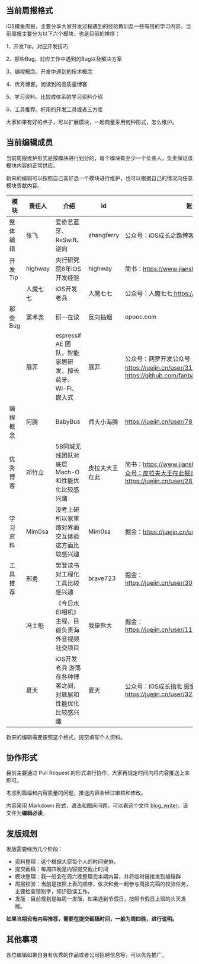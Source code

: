 ## 当前周报格式

iOS摸鱼周报，主要分享大家开发过程遇到的经验教训及一些有用的学习内容。当前周报主要分为以下六个模块，也是目前的排序：

1、开发Tip。对应开发技巧

2、那些Bug。对应工作中遇到的Bug以及解决方案

3、编程概念。开发中遇到的技术概念

4、优秀博客。阅读到的高质量博客

5、学习资料。比较成体系的学习资料介绍

6、工具推荐。好用的开发工具或者三方库

大家如果有好的点子，可以扩展模块，一起商量采用何种形式，怎么维护。



## 当前编辑成员

当前周报维护形式是按模块进行划分的，每个模块有至少一个负责人，负责保证该模块内容的正常供应。

新来的编辑可以按照自己喜好选一个模块进行维护，也可以根据自己的情况向任意模块贡献内容。

| 模块     | 责任人   | 介绍                                                       | id             | 账号地址                                                     |
| -------- | -------- | ---------------------------------------------------------- | -------------- | ------------------------------------------------------------ |
| 整体编辑 | 张飞     | 爱奇艺蓝牙、RxSwift、逆向                                  | zhangferry     | 公众号：iOS成长之路博客：https://zhangferry.com/             |
| 开发Tip  | highway  | 央行研究院6年iOS开发经验                                   | highway        | 简书：https://www.jianshu.com/u/1e59b1fe9df8                 |
|          | 人魔七七 | iOS开发老兵                                                | 人魔七七       | 公众号：人魔七七[ ](https://github.com/fanbaoying)https://github.com/renmoqiqi |
| 那些Bug  | 窦术尧   | 研一在读                                                   | 反向抽烟       | opooc.com                                                    |
|          | 展菲     | espressif AE 团队，智能家居研发，擅长蓝牙、Wi-Fi、嵌入式   | 展菲           | 公众号：网罗开发公众号：Swift社区掘金：https://juejin.cn/user/3192637497025335GitHub：https://github.com/fanbaoying |
| 编程概念 | 阿腾     | BabyBus                                                    | 师大小海腾     | https://juejin.cn/user/782508012091645                       |
| 优秀博客 | 邓竹立   | 58同城无线团队对底层Mach-O和性能优化比较感兴趣             | 皮拉夫大王在此 | 简书：https://www.jianshu.com/u/739b677928f7公众号：皮拉夫大王在此掘金：https://juejin.cn/user/281104094332653 |
| 学习资料 | Mim0sa   | 没考上研所以家里蹲对界面交互体验这方面比较感兴趣           | Mim0sa         | 掘金：https://juejin.cn/user/1433418892590136                |
| 工具推荐 | 邢勇     | 樊登读书对工程化工具比较感兴趣                             | brave723       | 掘金：https://juejin.cn/user/307518984425981/posts           |
|          | 冯士魁   | 《今日水印相机》主程，目前负责海外音视频社交项目           | 我是熊大       | 掘金：https://juejin.cn/user/1151943916921885/posts          |
|          | 夏天     | iOS开发老兵 游荡在各种博客之间，对底层和性能优化比较感兴趣 | 夏天           | 公众号：iOS成长指北 掘金：https://juejin.cn/user/3298190611456638 |

新来的编辑需要按照这个格式，提交填写个人资料。

## 协作形式

目前主要通过 Pull Request 的形式进行协作，大家再规定时间内将内容推送上来即可。

考虑到篇幅和内容质量的问题，推送内容会经过审核和修改。

内容采用 Markdown 形式，语法和图床问题，可以看这个文件 [blog_writer](https://github.com/zhangferry/iOSWeeklyLearning/blob/main/Resources/Guide/blog_writer.md)，该文件为**编辑必读**。

## 发版规划

发版需要经历几个阶段：

* 资料整理：这个根据大家每个人的时间安排。
* 提交截稿：每周四晚是内容提交截止时间
* 模块整理：我一般会在周六晚整理完本期内容，并将临时链接发到编辑群
* 周报校验：当前是按照上表的顺序，依次和我一起参与周报完稿的校验任务，主要检查错别字，知识勘误工作。
* 发版：目前规划是每周一发版，如果遇到节假日，按照节假日上班的头天发版。

**如果当期没有内容推荐，需要在提交截稿时间，一般为周四晚，进行说明。**

## 其他事项

各位编辑如果自身有优秀的作品或者公司招聘信息等，可以优先推广。
